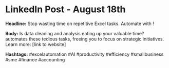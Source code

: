 # LinkedIn Post - August 18th

**Headline:** Stop wasting time on repetitive Excel tasks. Automate with <Product Name>!

**Body:**  Is data cleaning and analysis eating up your valuable time? <Product Name> automates these tedious tasks, freeing you to focus on strategic initiatives.  Learn more: [link to website]

**Hashtags:** #excelautomation #AI #productivity #efficiency #smallbusiness #sme #finance #accounting